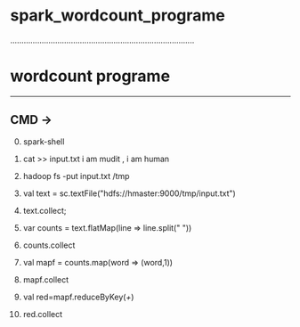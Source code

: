 # spark_wordcount_programe

..................................................................................

# wordcount programe
************************************************

## CMD ->

0. spark-shell
1. cat >> input.txt
   i am mudit , i am human

2. hadoop fs -put input.txt /tmp


3. val text = sc.textFile("hdfs://hmaster:9000/tmp/input.txt")

4. text.collect;

5. var counts = text.flatMap(line => line.split(" "))

6. counts.collect

7. val mapf = counts.map(word => (word,1))

8. mapf.collect

9. val red=mapf.reduceByKey(_+_)

10. red.collect
